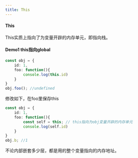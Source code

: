 ```yaml
---
title: This
---
```


#### This
This实质上指向了为变量开辟的内存单元，即指向栈。

#### Demo1 this指向global

```ts
const obj = {
    id: 1,
    foo: function(){
        console.log(this.id)
    }
}
obj.foo(); //undefined
```
修改如下，在foo里保存this
```ts
const obj = {
    id: 1,
    foo: function(){
        const self = this; // this指向为obj变量开辟的内存单元
        console.log(self.id)
    }
}
obj.b; //1
```
不论内部嵌套多少层，都是用的整个变量指向的内存地址。